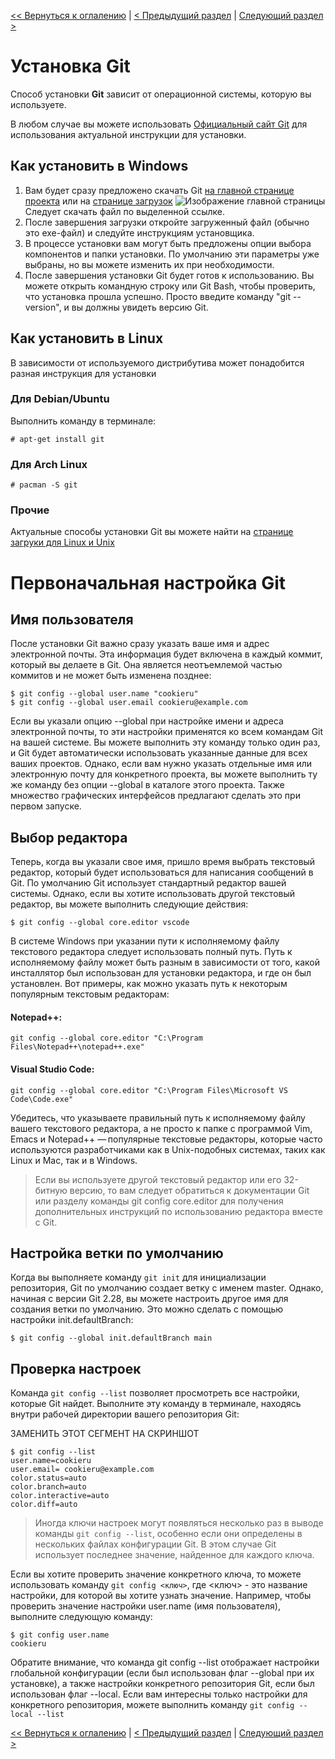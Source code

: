 [<< Вернуться к оглалению](README.md) | [< Предыдущий раздел](section01.md) | [Следующий раздел >](section03.md)

Установка Git
=============

Способ установки __Git__ зависит от операционной системы, которую вы используете.

В любом случае вы можете использовать [Официальный сайт Git](https://git-scm.com/) для использования актуальной инструкции для установки.

Как установить в Windows
------------------------

1. Вам будет сразу предложено скачать Git [на главной странице проекта](https://git-scm.com/) или на [странице загрузок](https://git-scm.com/downloads)
![Изображение главной страницы]()
Следует скачать файл по выделенной ссылке.
2. После завершения загрузки откройте загруженный файл (обычно это exe-файл) и следуйте инструкциям установщика.
3. В процессе установки вам могут быть предложены опции выбора компонентов и папки установки. По умолчанию эти параметры уже выбраны, но вы можете изменить их при необходимости.
4. После завершения установки Git будет готов к использованию. Вы можете открыть командную строку или Git Bash, чтобы проверить, что установка прошла успешно. Просто введите команду "git --version", и вы должны увидеть версию Git.

Как установить в Linux
----------------------

В зависимости от используемого дистрибутива может понадобится разная инструкция для установки

### Для Debian/Ubuntu

Выполнить команду в терминале:

    # apt-get install git

### Для Arch Linux

    # pacman -S git

### Прочие

Актуальные способы установки Git вы можете найти на [странице загруки для Linux и Unix](https://git-scm.com/download/linux)

Первоначальная настройка Git
============================

Имя пользователя
----------------

После установки Git важно сразу указать ваше имя и адрес электронной почты. Эта информация будет включена в каждый коммит, который вы делаете в Git. Она является неотъемлемой частью коммитов и не может быть изменена позднее:

    $ git config --global user.name "cookieru"
    $ git config --global user.email cookieru@example.com

Если вы указали опцию --global при настройке имени и адреса электронной почты, то эти настройки применятся ко всем командам Git на вашей системе. Вы можете выполнить эту команду только один раз, и Git будет автоматически использовать указанные данные для всех ваших проектов. Однако, если вам нужно указать отдельные имя или электронную почту для конкретного проекта, вы можете выполнить ту же команду без опции --global в каталоге этого проекта. Также множество графических интерфейсов предлагают сделать это при первом запуске.

Выбор редактора
---------------

Теперь, когда вы указали свое имя, пришло время выбрать текстовый редактор, который будет использоваться для написания сообщений в Git. По умолчанию Git использует стандартный редактор вашей системы. Однако, если вы хотите использовать другой текстовый редактор, вы можете выполнить следующие действия:

    $ git config --global core.editor vscode

В системе Windows при указании пути к исполняемому файлу текстового редактора следует использовать полный путь. Путь к исполняемому файлу может быть разным в зависимости от того, какой инсталлятор был использован для установки редактора, и где он был установлен. Вот примеры, как можно указать путь к некоторым популярным текстовым редакторам:

#### Notepad++:

    git config --global core.editor "C:\Program Files\Notepad++\notepad++.exe"

#### Visual Studio Code:

    git config --global core.editor "C:\Program Files\Microsoft VS Code\Code.exe"

Убедитесь, что указываете правильный путь к исполняемому файлу вашего текстового редактора, а не просто к папке с программой
Vim, Emacs и Notepad++ — популярные текстовые редакторы, которые часто используются разработчиками как в Unix-подобных системах, таких как Linux и Mac, так и в Windows.
> Если вы используете другой текстовый редактор или его 32-битную версию, то вам следует обратиться к документации Git или разделу команды git config core.editor для получения дополнительных инструкций по использованию редактора вместе с Git.

Настройка ветки по умолчанию
----------------------------

Когда вы выполняете команду `git init` для инициализации репозитория, Git по умолчанию создает ветку с именем master. Однако, начиная с версии Git 2.28, вы можете настроить другое имя для создания ветки по умолчанию. Это можно сделать с помощью настройки init.defaultBranch:

    $ git config --global init.defaultBranch main

Проверка настроек
-----------------

Команда `git config --list` позволяет просмотреть все настройки, которые Git найдет. Выполните эту команду в терминале, находясь внутри рабочей директории вашего репозитория Git:

ЗАМЕНИТЬ ЭТОТ СЕГМЕНТ НА СКРИНШОТ

    $ git config --list
    user.name=cookieru
    user.email= cookieru@example.com
    color.status=auto
    color.branch=auto
    color.interactive=auto
    color.diff=auto

>Иногда ключи настроек могут появляться несколько раз в выводе команды `git config --list`, особенно если они определены в нескольких файлах конфигурации Git. В этом случае Git использует последнее значение, найденное для каждого ключа.

Если вы хотите проверить значение конкретного ключа, то можете использовать команду `git config <ключ>`, где <ключ> - это название настройки, для которой вы хотите узнать значение. Например, чтобы проверить значение настройки user.name (имя пользователя), выполните следующую команду:

    $ git config user.name
    cookieru

Обратите внимание, что команда git config --list отображает настройки глобальной конфигурации (если был использован флаг --global при их установке), а также настройки конкретного репозитория Git, если был использован флаг --local. Если вам интересны только настройки для конкретного репозитория, можете выполнить команду `git config --local --list`

[<< Вернуться к оглалению](README.md) | [< Предыдущий раздел](section01.md) | [Следующий раздел >](section03.md)
